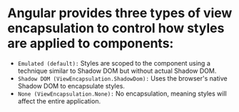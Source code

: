 # Angular provides three types of view encapsulation to control how styles are applied to components:

- `Emulated (default):` Styles are scoped to the component using a technique similar to Shadow DOM but without actual Shadow DOM.
- `Shadow DOM (ViewEncapsulation.ShadowDom):` Uses the browser's native Shadow DOM to encapsulate styles.
- `None (ViewEncapsulation.None):` No encapsulation, meaning styles will affect the entire application.
